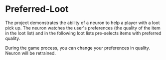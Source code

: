# Preferred-Loot
The project demonstrates the ability of a neuron to help a player with a loot pick up.
The neuron watches the user's preferences (the quality of the item in the loot list) and in the following loot lists pre-selects items with preferred quality.

During the game process, you can change your preferences in quality. Neuron will be retrained.
